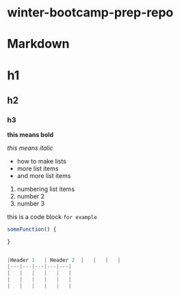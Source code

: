 # winter-bootcamp-prep-repo

# Markdown 
# h1
## h2
### h3

**this means bold**

_this means italic_

* how to make lists
* more list items
* and more list items

1. numbering list items
2. number 2
3. number 3

this is a code block `for example`
```javascript 
someFunction() {

}


|Header 1   | Header 2  |   |   |   |
|---|---|---|---|---|
|   |   |   |   |   |
|   |   |   |   |   |
|   |   |   |   |   |
